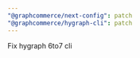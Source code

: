 ```yaml
---
"@graphcommerce/next-config": patch
"@graphcommerce/hygraph-cli": patch
---
```


Fix hygraph 6to7 cli
